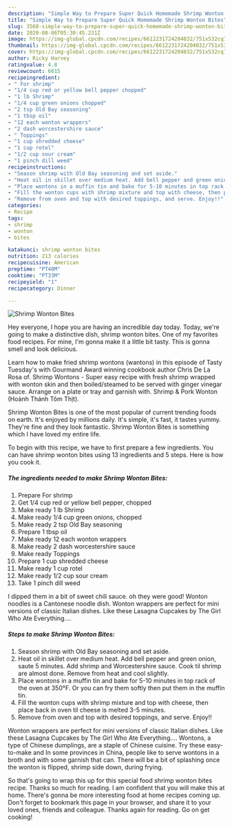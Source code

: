```yaml
---
description: "Simple Way to Prepare Super Quick Homemade Shrimp Wonton Bites"
title: "Simple Way to Prepare Super Quick Homemade Shrimp Wonton Bites"
slug: 3568-simple-way-to-prepare-super-quick-homemade-shrimp-wonton-bites
date: 2020-08-06T05:30:45.231Z
image: https://img-global.cpcdn.com/recipes/6612231724204032/751x532cq70/shrimp-wonton-bites-recipe-main-photo.jpg
thumbnail: https://img-global.cpcdn.com/recipes/6612231724204032/751x532cq70/shrimp-wonton-bites-recipe-main-photo.jpg
cover: https://img-global.cpcdn.com/recipes/6612231724204032/751x532cq70/shrimp-wonton-bites-recipe-main-photo.jpg
author: Ricky Harvey
ratingvalue: 4.8
reviewcount: 6615
recipeingredient:
- " For shrimp"
- "1/4 cup red or yellow bell pepper chopped"
- "1 lb Shrimp"
- "1/4 cup green onions chopped"
- "2 tsp Old Bay seasoning"
- "1 tbsp oil"
- "12 each wonton wrappers"
- "2 dash worcestershire sauce"
- " Toppings"
- "1 cup shredded cheese"
- "1 cup rotel"
- "1/2 cup sour cream"
- "1 pinch dill weed"
recipeinstructions:
- "Season shrimp with Old Bay seasoning and set aside."
- "Heat oil in skillet over medium heat. Add bell pepper and green onion, saute 5 minutes. Add shrimp and Worcestershire sauce. Cook til shrimp are almost done. Remove from heat and cool slightly."
- "Place wontons in a muffin tin and bake for 5-10 minutes in top rack of the oven at 350°F. Or you can fry them softly then put them in the muffin tin."
- "Fill the wonton cups with shrimp mixture and top with cheese, then place back in oven til cheese is melted 3-5 minutes."
- "Remove from oven and top with desired toppings, and serve. Enjoy!!"
categories:
- Recipe
tags:
- shrimp
- wonton
- bites

katakunci: shrimp wonton bites 
nutrition: 213 calories
recipecuisine: American
preptime: "PT40M"
cooktime: "PT33M"
recipeyield: "1"
recipecategory: Dinner

---
```



![Shrimp Wonton Bites](https://img-global.cpcdn.com/recipes/6612231724204032/751x532cq70/shrimp-wonton-bites-recipe-main-photo.jpg)

Hey everyone, I hope you are having an incredible day today. Today, we're going to make a distinctive dish, shrimp wonton bites. One of my favorites food recipes. For mine, I'm gonna make it a little bit tasty. This is gonna smell and look delicious.

Learn how to make fried shrimp wontons (wantons) in this episode of Tasty Tuesday&#39;s with Gourmand Award winning cookbook author Chris De La Rosa of. Shrimp Wontons - Super easy recipe with fresh shrimp wrapped with wonton skin and then boiled/steamed to be served with ginger vinegar sauce. Arrange on a plate or tray and garnish with. Shrimp &amp; Pork Wonton (Hoành Thánh Tôm Thịt).

Shrimp Wonton Bites is one of the most popular of current trending foods on earth. It's enjoyed by millions daily. It's simple, it's fast, it tastes yummy. They're fine and they look fantastic. Shrimp Wonton Bites is something which I have loved my entire life.


To begin with this recipe, we have to first prepare a few ingredients. You can have shrimp wonton bites using 13 ingredients and 5 steps. Here is how you cook it.

<!--inarticleads1-->

##### The ingredients needed to make Shrimp Wonton Bites:

1. Prepare  For shrimp
1. Get 1/4 cup red or yellow bell pepper, chopped
1. Make ready 1 lb Shrimp
1. Make ready 1/4 cup green onions, chopped
1. Make ready 2 tsp Old Bay seasoning
1. Prepare 1 tbsp oil
1. Make ready 12 each wonton wrappers
1. Make ready 2 dash worcestershire sauce
1. Make ready  Toppings
1. Prepare 1 cup shredded cheese
1. Make ready 1 cup rotel
1. Make ready 1/2 cup sour cream
1. Take 1 pinch dill weed


I dipped them in a bit of sweet chili sauce. oh they were good! Wonton noodles is a Cantonese noodle dish. Wonton wrappers are perfect for mini versions of classic Italian dishes. Like these Lasagna Cupcakes by The Girl Who Ate Everything…. 

<!--inarticleads2-->

##### Steps to make Shrimp Wonton Bites:

1. Season shrimp with Old Bay seasoning and set aside.
1. Heat oil in skillet over medium heat. Add bell pepper and green onion, saute 5 minutes. Add shrimp and Worcestershire sauce. Cook til shrimp are almost done. Remove from heat and cool slightly.
1. Place wontons in a muffin tin and bake for 5-10 minutes in top rack of the oven at 350°F. Or you can fry them softly then put them in the muffin tin.
1. Fill the wonton cups with shrimp mixture and top with cheese, then place back in oven til cheese is melted 3-5 minutes.
1. Remove from oven and top with desired toppings, and serve. Enjoy!!


Wonton wrappers are perfect for mini versions of classic Italian dishes. Like these Lasagna Cupcakes by The Girl Who Ate Everything…. Wontons, a type of Chinese dumplings, are a staple of Chinese cuisine. Try these easy-to-make and In some provinces in China, people like to serve wontons in a broth and with some garnish that can. There will be a bit of splashing once the wonton is flipped, shrimp side down, during frying. 

So that's going to wrap this up for this special food shrimp wonton bites recipe. Thanks so much for reading. I am confident that you will make this at home. There's gonna be more interesting food at home recipes coming up. Don't forget to bookmark this page in your browser, and share it to your loved ones, friends and colleague. Thanks again for reading. Go on get cooking!
